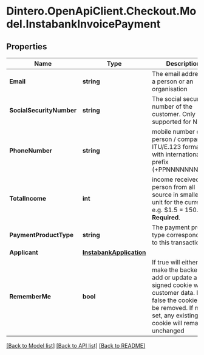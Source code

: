 # Dintero.OpenApiClient.Checkout.Model.InstabankInvoicePayment

## Properties

Name | Type | Description | Notes
------------ | ------------- | ------------- | -------------
**Email** | **string** | The email address of a person or an organisation  | 
**SocialSecurityNumber** | **string** | The social security number of the customer. Only supported for NO. | 
**PhoneNumber** | **string** | mobile number of a person / company, ITU/E.123 format with international prefix (+PPNNNNNNNNN...)  | 
**TotalIncome** | **int** | income received by person from all source in smallest unit for the currency. e.g. $1.5 &#x3D; 150. **Required**.  | 
**PaymentProductType** | **string** | The payment product type corresponding to this transaction  | 
**Applicant** | [**InstabankApplication**](InstabankApplication.md) |  | [optional] 
**RememberMe** | **bool** | If true will either make the backend add or update a signed cookie with customer data. If false the cookie will be removed. If not set, any existing cookie will remain unchanged  | [optional] 

[[Back to Model list]](../README.md#documentation-for-models) [[Back to API list]](../README.md#documentation-for-api-endpoints) [[Back to README]](../README.md)

